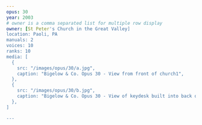 ```yaml
---
opus: 30
year: 2003
# owner is a comma separated list for multiple row display
owner: [St Peter's Church in the Great Valley]
location: Paoli, PA
manuals: 2
voices: 10
ranks: 10
media: [
  {
    src: "/images/opus/30/a.jpg",
    caption: "Bigelow & Co. Opus 30 - View from front of church1",
  },
  {
    src: "/images/opus/30/b.jpg",
    caption: "Bigelow & Co. Opus 30 - View of keydesk built into back of case",
  },
]

---
```

